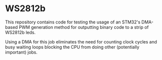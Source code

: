 # WS2812b

This repository contains code for testing the usage of an STM32's DMA-based PWM generation method for outputting binary
code to a strip of WS2812b leds.

Using a DMA for this job eliminates the need for counting clock cycles and busy waiting loops blocking the CPU from
doing other (potentially important) jobs.